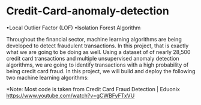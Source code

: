 # Credit-Card-anomaly-detection
•Local Outlier Factor (LOF) •Isolation Forest Algorithm

Throughout the financial sector, machine learning algorithms are being developed to detect fraudulent transactions. In this project, that is exactly what we are going to be doing as well. Using a dataset of of nearly 28,500 credit card transactions and multiple unsupervised anomaly detection algorithms, we are going to identify transactions with a high probability of being credit card fraud. In this project, we will build and deploy the following two machine learning algorithms:

*Note: Most code is taken from Credit Card Fraud Detection | Eduonix
https://www.youtube.com/watch?v=gCWBFyFTxVU
